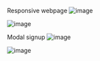 Responsive webpage 
![image](https://github.com/SunithaSree/ResponsiveWeb/assets/129870333/412e4823-795f-486e-862a-fc04c94fe3e4)

![image](https://github.com/SunithaSree/ResponsiveWeb/assets/129870333/d982ce3c-8535-4221-9708-cc5990b79a10)

Modal signup 
![image](https://github.com/SunithaSree/ResponsiveWeb/assets/129870333/2585a070-06be-4bcb-b09d-112b802a0e96)

![image](https://github.com/SunithaSree/ResponsiveWeb/assets/129870333/2078e615-b4ea-413f-9142-4561bd454c0b)




